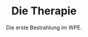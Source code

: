 ---
title:  "Die Therapie"
subtitle: "Die erste Bestrahlung im WPE."
summary: "Am 19.12.2019 fand für Stefan erste Bestrahlung mit 2 Gr im Westdeutschen Protonentherapiezentrum Essen (WPE) statt. Mehr Infos auf https://www.anfaengerkrebs.de"
filename_prefix: "Folge_04"
duration: "00:23:00"
publication_date: 2020-04-11
---